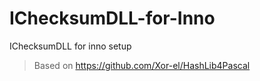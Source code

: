 # IChecksumDLL-for-Inno
IChecksumDLL for inno setup
>Based on https://github.com/Xor-el/HashLib4Pascal

